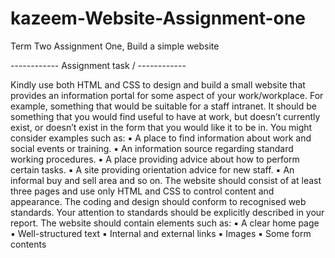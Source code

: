 # kazeem-Website-Assignment-one
Term Two Assignment One, Build a simple website

------------ Assignment task \/ ------------

Kindly use both HTML and CSS to design and build a small website that provides an information 
portal for some aspect of your work/workplace. For example, something that would be suitable for a 
staff intranet. It should be something that you would find useful to have at work, but doesn’t currently 
exist, or doesn’t exist in the form that you would like it to be in. You might consider examples such 
as:
▪ A place to find information about work and social events or training.
▪ An information source regarding standard working procedures.
▪ A place providing advice about how to perform certain tasks.
▪ A site providing orientation advice for new staff.
▪ An informal buy and sell area and so on.
The website should consist of at least three pages and use only HTML and CSS to control content 
and appearance. The coding and design should conform to recognised web standards. Your 
attention to standards should be explicitly described in your report.
The website should contain elements such as: 
▪ A clear home page 
▪ Well-structured text 
▪ Internal and external links 
▪ Images 
▪ Some form contents
